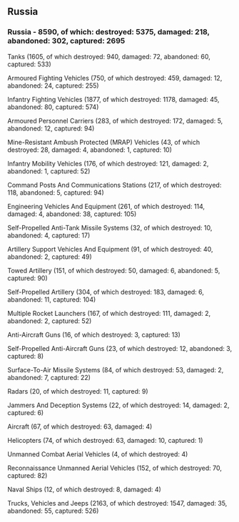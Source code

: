 
 
 ## Russia
 
 ### Russia - 8590, of which: destroyed: 5375, damaged: 218, abandoned: 302, captured: 2695

 

 

 Tanks (1605, of which destroyed: 940, damaged: 72, abandoned: 60, captured: 533)

 Armoured Fighting Vehicles (750, of which destroyed: 459, damaged: 12, abandoned: 24, captured: 255)

 Infantry Fighting Vehicles (1877, of which destroyed: 1178, damaged: 45, abandoned: 80, captured: 574)

 Armoured Personnel Carriers (283, of which destroyed: 172, damaged: 5, abandoned: 12, captured: 94)

 Mine-Resistant Ambush Protected (MRAP) Vehicles (43, of which destroyed: 28, damaged: 4, abandoned: 1, captured: 10)

 Infantry Mobility Vehicles (176, of which destroyed: 121, damaged: 2, abandoned: 1, captured: 52)

 Command Posts And Communications Stations (217, of which destroyed: 118, abandoned: 5, captured: 94)

 Engineering Vehicles And Equipment (261, of which destroyed: 114, damaged: 4, abandoned: 38, captured: 105)

 Self-Propelled Anti-Tank Missile Systems (32, of which destroyed: 10, abandoned: 4, captured: 17)

 Artillery Support Vehicles And Equipment (91, of which destroyed: 40, abandoned: 2, captured: 49)

 Towed Artillery (151, of which destroyed: 50, damaged: 6, abandoned: 5, captured: 90)

 Self-Propelled Artillery (304, of which destroyed: 183, damaged: 6, abandoned: 11, captured: 104)

 Multiple Rocket Launchers (167, of which destroyed: 111, damaged: 2, abandoned: 2, captured: 52)

 Anti-Aircraft Guns (16, of which destroyed: 3, captured: 13)

 Self-Propelled Anti-Aircraft Guns (23, of which destroyed: 12, abandoned: 3, captured: 8)

 Surface-To-Air Missile Systems (84, of which destroyed: 53, damaged: 2, abandoned: 7, captured: 22)

 Radars (20, of which destroyed: 11, captured: 9)

 Jammers And Deception Systems (22, of which destroyed: 14, damaged: 2, captured: 6)

 Aircraft (67, of which destroyed: 63, damaged: 4)

 Helicopters (74, of which destroyed: 63, damaged: 10, captured: 1)

 Unmanned Combat Aerial Vehicles (4, of which destroyed: 4)

 Reconnaissance Unmanned Aerial Vehicles (152, of which destroyed: 70, captured: 82)

 Naval Ships (12, of which destroyed: 8, damaged: 4)

 Trucks, Vehicles and Jeeps (2163, of which destroyed: 1547, damaged: 35, abandoned: 55, captured: 526)

